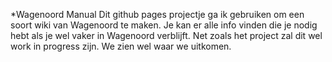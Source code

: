 *Wagenoord Manual
Dit github pages projectje ga ik gebruiken om een soort wiki van Wagenoord te maken.
Je kan er alle info vinden die je nodig hebt als je wel vaker in Wagenoord verblijft.
Net zoals het project zal dit wel work in progress zijn. We zien wel waar we uitkomen.
